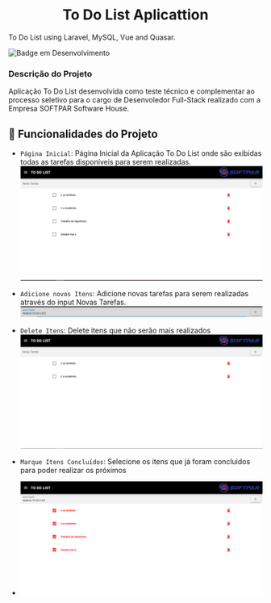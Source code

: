 <h1 align="center"> To Do List Aplicattion </h1>

To Do List using Laravel, MySQL, Vue and Quasar.

![Badge em Desenvolvimento](http://img.shields.io/static/v1?label=STATUS&message=%20DEVELOPMENT&color=GREEN&style=for-the-badge)

### Descrição do Projeto

Aplicação To Do List desenvolvida como teste técnico e complementar ao processo seletivo para o cargo de Desenvoledor Full-Stack realizado com a Empresa SOFTPAR Software House.

## 📌 Funcionalidades do Projeto

- `Página Inicial`: Página Inicial da Aplicação To Do List onde são exibidas todas as tarefas disponíveis para serem realizadas.
 ![](images/pagina-inicial.PNG) 

- `Adicione novos Itens`: Adicione novas tarefas para serem realizadas através do input Novas Tarefas.
![](images/input-novos-itens.PNG) 

- `Delete Itens`: Delete itens que não serão mais realizados
![](images/itens-deletados.PNG) 

- `Marque Itens Concluídos`: Selecione os itens que já foram concluidos para poder realizar os próximos
- ![](images/itens-completos.PNG) 
